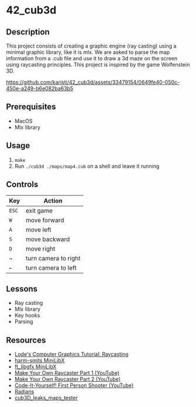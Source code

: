 # 42_cub3d

## Description
This project consists of creating a graphic engine (ray casting) using a minimal graphic library, like it is mlx. We are asked to parse the map information from a .cub file and use it to draw a 3d maze on the screen using raycasting principles. This project is inspired by the game Wolfenstein 3D.

https://github.com/karisti/42_cub3d/assets/33479154/0649fe40-050c-450e-a249-b6e082ba63b5

## Prerequisites
- MacOS
- Mlx library

## Usage
1. `make`
2. Run `./cub3d ./maps/map4.cub` on a shell and leave it running

## Controls
| Key   | Action |
| ------------ | ------------ |
| `ESC` | exit game |
| `W` | move forward |
| `A` | move left |
| `S` | move backward |
| `D` | move right |
| `→` | turn camera to right |
| `←` | turn camera to left |

## Lessons
- Ray casting
- Mlx library
- Key hooks
- Parsing

## Resources
- [Lode's Computer Graphics Tutorial: Raycasting](https://lodev.org/cgtutor/raycasting.html "Lode's Computer Graphics Tutorial: Raycasting")
- [harm-smits MiniLibX](https://harm-smits.github.io/42docs/libs/minilibx "harm-smits MiniLibX")
- [ft_libgfx MiniLibX](https://qst0.github.io/ft_libgfx/man_mlx_loop.html "ft_libgfx MiniLibX")
- [Make Your Own Raycaster Part 1 (YouTube)](https://www.youtube.com/watch?v=gYRrGTC7GtA&ab_channel=3DSage "Make Your Own Raycaster Part 1 (YouTube)")
- [Make Your Own Raycaster Part 2 (YouTube)](https://www.youtube.com/watch?v=PC1RaETIx3Y&ab_channel=3DSage "Make Your Own Raycaster Part 2 (YouTube)")
- [Code-It-Yourself! First Person Shooter (YouTube)](https://www.youtube.com/watch?v=xW8skO7MFYw&t=1612s&ab_channel=javidx9 "Code-It-Yourself! First Person Shooter (YouTube)")
- [Radians](https://www.mathsisfun.com/geometry/images/circle-unit-radians.gif "Radians")
- [cub3D_leaks_maps_tester](https://github.com/mlaraki/cub3D_leaks_maps_tester "cub3D_leaks_maps_tester")
